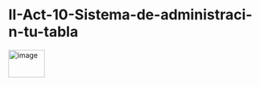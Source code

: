 # II-Act-10-Sistema-de-administraci-n-tu-tabla
<img width="72" height="55" alt="image" src="https://github.com/user-attachments/assets/595eecbe-24a4-48af-9b22-efa1b33a622d" />
